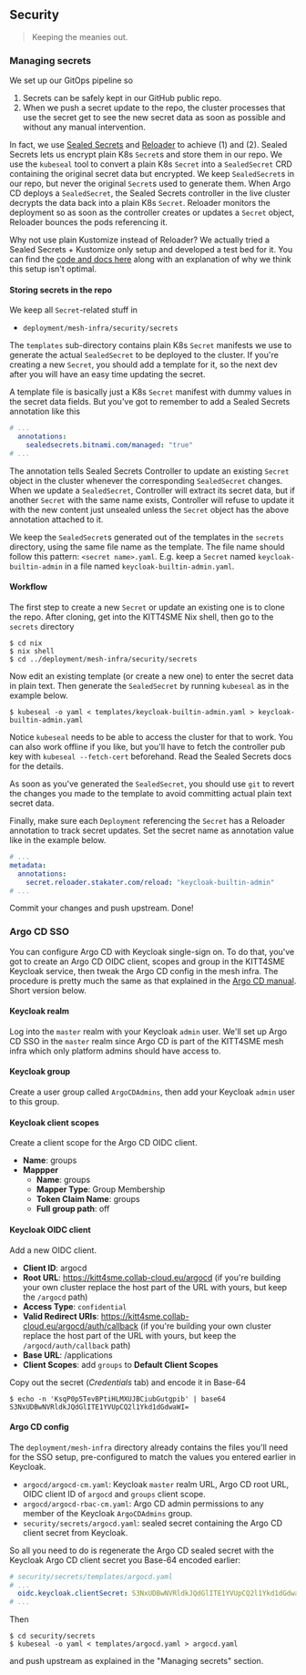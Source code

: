Security
--------
> Keeping the meanies out.


### Managing secrets

We set up our GitOps pipeline so

1. Secrets can be safely kept in our GitHub public repo.
2. When we push a secret update to the repo, the cluster processes
   that use the secret get to see the new secret data as soon as
   possible and without any manual intervention.

In fact, we use [Sealed Secrets][sealsec] and [Reloader][reloader]
to achieve (1) and (2). Sealed Secrets lets us encrypt plain K8s
`Secret`s and store them in our repo. We use the `kubeseal` tool
to convert a plain K8s `Secret` into a `SealedSecret` CRD containing
the original secret data but encrypted. We keep `SealedSecret`s in
our repo, but never the original `Secret`s used to generate them.
When Argo CD deploys a `SealedSecret`, the Sealed Secrets controller
in the live cluster decrypts the data back into a plain K8s `Secret`.
Reloader monitors the deployment so as soon as the controller creates
or updates a `Secret` object, Reloader bounces the pods referencing
it.

Why not use plain Kustomize instead of Reloader? We actually tried a
Sealed Secrets + Kustomize only setup and developed a test bed for it.
You can find the [code and docs here][seal-sec-w-kust] along with an
explanation of why we think this setup isn't optimal.

#### Storing secrets in the repo
We keep all `Secret`-related stuff in

* `deployment/mesh-infra/security/secrets`

The `templates` sub-directory contains plain K8s `Secret` manifests
we use to generate the actual `SealedSecret` to be deployed to the
cluster. If you're creating a new `Secret`, you should add a template
for it, so the next dev after you will have an easy time updating the
secret.

A template file is basically just a K8s `Secret` manifest with dummy
values in the secret data fields. But you've got to remember to add
a Sealed Secrets annotation like this

```yaml
# ...
  annotations:
    sealedsecrets.bitnami.com/managed: "true"
# ...
```

The annotation tells Sealed Secrets Controller to update an existing
`Secret` object in the cluster whenever the corresponding `SealedSecret`
changes. When we update a `SealedSecret`, Controller will extract its
secret data, but if another `Secret` with the same name exists, Controller
will refuse to update it with the new content just unsealed unless
the `Secret` object has the above annotation attached to it.

We keep the `SealedSecret`s generated out of the templates in the
`secrets` directory, using the same file name as the template. The
file name should follow this pattern: `<secret name>.yaml`. E.g.
keep a `Secret` named `keycloak-builtin-admin` in a file named
`keycloak-builtin-admin.yaml`.

#### Workflow
The first step to create a new `Secret` or update an existing one is
to clone the repo. After cloning, get into the KITT4SME Nix shell,
then go to the `secrets` directory

```console
$ cd nix
$ nix shell
$ cd ../deployment/mesh-infra/security/secrets
```

Now edit an existing template (or create a new one) to enter the
secret data in plain text. Then generate the `SealedSecret` by
running `kubeseal` as in the example below.

```console
$ kubeseal -o yaml < templates/keycloak-builtin-admin.yaml > keycloak-builtin-admin.yaml
```

Notice `kubeseal` needs to be able to access the cluster for that to
work. You can also work offline if you like, but you'll have to fetch
the controller pub key with `kubeseal --fetch-cert` beforehand. Read
the Sealed Secrets docs for the details.

As soon as you've generated the `SealedSecret`, you should use `git`
to revert the changes you made to the template to avoid committing
actual plain text secret data.

Finally, make sure each `Deployment` referencing the `Secret` has
a Reloader annotation to track secret updates. Set the secret name
as annotation value like in the example below.

```yaml
# ...
metadata:
  annotations:
    secret.reloader.stakater.com/reload: "keycloak-builtin-admin"
# ...
```

Commit your changes and push upstream. Done!


### Argo CD SSO

You can configure Argo CD with Keycloak single-sign on. To do that,
you've got to create an Argo CD OIDC client, scopes and group in the
KITT4SME Keycloak service, then tweak the Argo CD config in the mesh
infra. The procedure is pretty much the same as that explained in the
[Argo CD manual][argocd.keycloak-sso]. Short version below.

#### Keycloak realm
Log into the `master` realm with your Keycloak `admin` user. We'll
set up Argo CD SSO in the `master` realm since Argo CD is part of the
KITT4SME mesh infra which only platform admins should have access to.

#### Keycloak group
Create a user group called `ArgoCDAdmins`, then add your Keycloak
`admin` user to this group.

#### Keycloak client scopes
Create a client scope for the Argo CD OIDC client.

- **Name**: groups
- **Mappper**
  - **Name**: groups
  - **Mapper Type**: Group Membership
  - **Token Claim Name**: groups
  - **Full group path**: off

#### Keycloak OIDC client
Add a new OIDC client.

- **Client ID**: argocd
- **Root URL**: https://kitt4sme.collab-cloud.eu/argocd (if you're
  building your own cluster replace the host part of the URL with yours,
  but keep the `/argocd` path)
- **Access Type**: `confidential`
- **Valid Redirect URIs**: https://kitt4sme.collab-cloud.eu/argocd/auth/callback
  (if you're building your own cluster replace the host part of the
  URL with yours, but keep the `/argocd/auth/callback` path)
- **Base URL**: /applications
- **Client Scopes**: add `groups` to **Default Client Scopes**

Copy out the secret (*Credentials* tab) and encode it in Base-64

```console
$ echo -n 'KsqP0p5TevBPtiHLMXUJBCiubGutgpib' | base64
S3NxUDBwNVRldkJQdGlITE1YVUpCQ2l1Ykd1dGdwaWI=
```

#### Argo CD config
The `deployment/mesh-infra` directory already contains the files you'll
need for the SSO setup, pre-configured to match the values you entered
earlier in Keycloak.

- `argocd/argocd-cm.yaml`: Keycloak `master` realm URL, Argo CD root URL,
  OIDC client ID of `argocd` and `groups` client scope.
- `argocd/argocd-rbac-cm.yaml`: Argo CD admin permissions to any member of
   the Keycloak `ArgoCDAdmins` group.
- `security/secrets/argocd.yaml`: sealed secret containing the Argo CD
   client secret from Keycloak.

So all you need to do is regenerate the Argo CD sealed secret with the
Keycloak Argo CD client secret you Base-64 encoded earlier:

```yaml
# security/secrets/templates/argocd.yaml
# ...
  oidc.keycloak.clientSecret: S3NxUDBwNVRldkJQdGlITE1YVUpCQ2l1Ykd1dGdwaWI=
# ...
```

Then

```console
$ cd security/secrets
$ kubeseal -o yaml < templates/argocd.yaml > argocd.yaml
```

and push upstream as explained in the "Managing secrets" section.




[argocd.keycloak-sso]: https://argo-cd.readthedocs.io/en/stable/operator-manual/user-management/keycloak/
[reloader]: https://github.com/stakater/Reloader
[sealsec]: https://github.com/bitnami-labs/sealed-secrets
[seal-sec-w-kust]: ../dev/sealed-sec-w-kustomize
